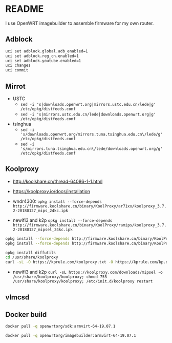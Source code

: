 # README

I use OpenWRT imagebuilder to assemble firmware for my own router.

## Adblock

```bash
uci set adblock.global.adb_enabled=1
uci set adblock.reg_cn.enabled=1
uci set adblock.youtube.enabled=1
uci changes
uci commit
```

## Mirrot

- USTC
  - `sed -i 's|downloads.openwrt.org|mirrors.ustc.edu.cn/lede|g' /etc/opkg/distfeeds.conf`
  - `sed -i 's|mirrors.ustc.edu.cn/lede|downloads.openwrt.org|g' /etc/opkg/distfeeds.conf`
- tsinghua
  - `sed -i 's/downloads.openwrt.org/mirrors.tuna.tsinghua.edu.cn\/lede/g' /etc/opkg/distfeeds.conf`
  - `sed -i 's/mirrors.tuna.tsinghua.edu.cn\/lede/downloads.openwrt.org/g' /etc/opkg/distfeeds.conf`

## Koolproxy

- <http://koolshare.cn/thread-64086-1-1.html>
- <https://koolproxy.io/docs/installation>

- wndr4300: `opkg install --force-depends http://firmware.koolshare.cn/binary/KoolProxy/ar71xx/koolproxy_3.7.2-20180127_mips_24kc.ipk`
- newifi3 and k2p `opkg install --force-depends http://firmware.koolshare.cn/binary/KoolProxy/ramips/koolproxy_3.7.2-20180127_mipsel_24kc.ipk`

```bash
opkg install --force-depends http://firmware.koolshare.cn/binary/KoolProxy/luci/luci-app-koolproxy_2.0-1_all.ipk
opkg install --force-depends http://firmware.koolshare.cn/binary/KoolProxy/luci/luci-i18n-koolproxy-zh-cn_2.0-1_all.ipk

opkg install diffutils
cd /usr/share/koolproxy
curl -sL -O https://kprule.com/koolproxy.txt -O https://kprule.com/kp.dat -O https://kprule.com/daily.txt
```

- newifi3 and k2p `curl -sL https://koolproxy.com/downloads/mipsel -o /usr/share/koolproxy/koolproxy; chmod 755 /usr/share/koolproxy/koolproxy; /etc/init.d/koolproxy restart`

## vlmcsd

## Docker build

```bash
docker pull -q openwrtorg/sdk:armvirt-64-19.07.1

docker pull -q openwrtorg/imagebuilder:armvirt-64-19.07.1
```
